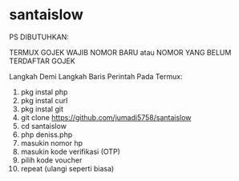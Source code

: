 # santaislow


PS DIBUTUHKAN:

TERMUX
GOJEK
WAJIB NOMOR BARU atau NOMOR YANG BELUM TERDAFTAR GOJEK

Langkah Demi Langkah Baris Perintah Pada Termux:

 1. pkg instal php
 2. pkg instal curl
 3. pkg instal git
 4. git clone https://github.com/jumadi5758/santaislow
 5. cd santaislow
 6. php deniss.php
 7. masukin nomor hp
 8. masukin kode verifikasi (OTP)
 9. pilih kode voucher
10. repeat (ulangi seperti biasa)

